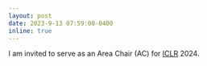 ```yaml
---
layout: post
date: 2023-9-13 07:59:00-0400
inline: true
---
```


I am invited to serve as an Area Chair (AC) for [ICLR](https://iclr.cc/) 2024.